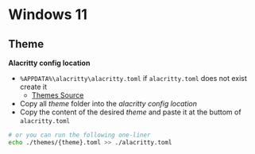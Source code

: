 # Windows 11
## Theme
**Alacritty config location**
- `%APPDATA%\alacritty\alacritty.toml` if `alacritty.toml` does not exist create it
    - [Themes Source](https://github.com/alacritty/alacritty-theme)
- Copy all *theme* folder into the *alacritty config location*
- Copy the content of the desired *theme* and paste it at the buttom of `alacritty.toml`
```bash
# or you can run the following one-liner
echo ./themes/{theme}.toml >> ./alacritty.toml
```
